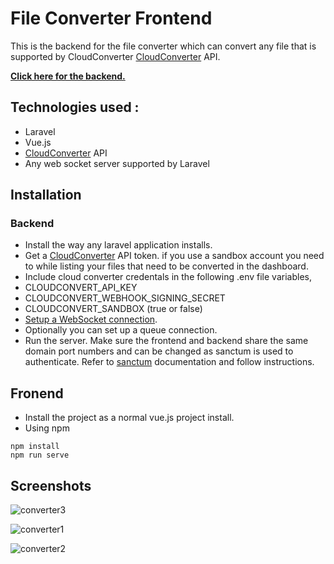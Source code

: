 
# File Converter Frontend

This is the backend for the file converter which can convert any file that is supported by CloudConverter [CloudConverter](https://cloudconvert.com/) API.

[**Click here for the backend.**](https://github.com/Lakshan-Madushanka/converter-backend.git) 
 
 ## Technologies used :
 - Laravel
 - Vue.js
 - [CloudConverter](https://cloudconvert.com/) API
 - Any web socket server supported by Laravel

## Installation
 ### Backend
  

 - Install the way any laravel application installs. 
 - Get a [CloudConverter](https://cloudconvert.com/) API token. if you use a sandbox account you need to while listing your files that need to be converted in the dashboard.
 - Include cloud converter credentals in the following .env file variables,
 - CLOUDCONVERT_API_KEY
 - CLOUDCONVERT_WEBHOOK_SIGNING_SECRET
 - CLOUDCONVERT_SANDBOX (true or false)
 - [Setup a WebSocket connection](https://laravel.com/docs/9.x/broadcasting).
 - Optionally you can set up a queue connection.
 - Run the server. Make sure the frontend and backend share the same domain port numbers and can be changed as sanctum is used to authenticate. Refer to [sanctum](https://laravel.com/docs/9.x/sanctum) documentation and follow instructions.

## Fronend

 - Install the project as a normal vue.js project install.
 - Using npm
```
npm install
npm run serve
```
## Screenshots
![converter3](https://user-images.githubusercontent.com/47297673/199537450-425cf0c7-ff47-4d7a-bed3-730f2317fb4a.PNG)

![converter1](https://user-images.githubusercontent.com/47297673/199537617-d0cf1ad6-fc7d-4c08-ae5f-afb2d4cbe57e.PNG)

![converter2](https://user-images.githubusercontent.com/47297673/199537701-d8420eb6-0f6d-4a18-b87e-745e757e865d.PNG)
